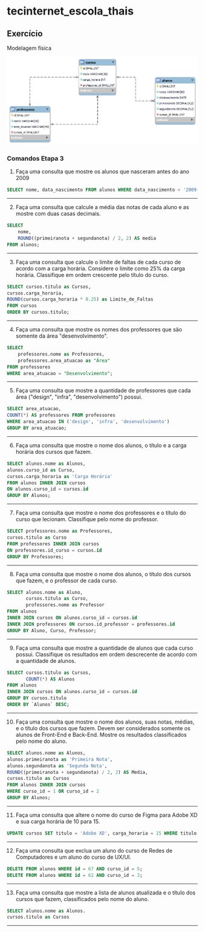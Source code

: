 # tecinternet_escola_thais

## Exercício
Modelagem física

!["Banco de dados de uma escola"](exercicio-escola.png)

### Comandos Etapa 3

1. Faça uma consulta que mostre os alunos que nasceram antes do ano 2009

```sql
SELECT nome, data_nascimento FROM alunos WHERE data_nascimento < '2009-01-01';
```
---

2. Faça uma consulta que calcule a média das notas de cada aluno e as mostre com duas casas decimais.
```sql
SELECT 
    nome, 
    ROUND((primeiranota + segundanota) / 2, 2) AS media
FROM alunos;
```
---

3. Faça uma consulta que calcule o limite de faltas de cada curso de acordo com a carga horária. Considere o limite como 25% da carga horária. Classifique em ordem crescente pelo título do curso.
```sql
SELECT cursos.titulo as Cursos, 
cursos.carga_horaria, 
ROUND(cursos.carga_horaria * 0.25) as Limite_de_Faltas 
FROM cursos 
ORDER BY cursos.titulo;
```
---

4. Faça uma consulta que mostre os nomes dos professores que são somente da área "desenvolvimento".
```sql
SELECT 
    professores.nome as Professores,
    professores.area_atuacao as "Área"
FROM professores
WHERE area_atuacao = "Desenvolvimento";
```
---

5. Faça uma consulta que mostre a quantidade de professores que cada área ("design", "infra", "desenvolvimento") possui.
```sql
SELECT area_atuacao, 
COUNT(*) AS professores FROM professores 
WHERE area_atuacao IN ('design', 'infra', 'desenvolvimento') 
GROUP BY area_atuacao;
```
---

6. Faça uma consulta que mostre o nome dos alunos, o título e a carga horária dos cursos que fazem.

```sql
SELECT alunos.nome as Alunos, 
alunos.curso_id as Curso, 
cursos.carga_horaria as 'Carga Horária' 
FROM alunos INNER JOIN cursos 
ON alunos.curso_id = cursos.id 
GROUP BY Alunos;
```
---


7. Faça uma consulta que mostre o nome dos professores e o título do curso que lecionam. Classifique pelo nome do professor.
```sql
SELECT professores.nome as Professores, 
cursos.titulo as Curso 
FROM professores INNER JOIN cursos 
ON professores.id_curso = cursos.id 
GROUP BY Professores;
```
---

8. Faça uma consulta que mostre o nome dos alunos, o título dos cursos que fazem, e o professor de cada curso.
```sql
SELECT alunos.nome as Aluno,
       cursos.titulo as Curso,
       professores.nome as Professor
FROM alunos
INNER JOIN cursos ON alunos.curso_id = cursos.id
INNER JOIN professores ON cursos.id_professor = professores.id
GROUP BY Aluno, Curso, Professor;

```
---


9. Faça uma consulta que mostre a quantidade de alunos que cada curso possui. Classifique os resultados em ordem descrecente de acordo com a quantidade de alunos.
```sql
SELECT cursos.titulo as Cursos,
       COUNT(*) AS Alunos
FROM alunos
INNER JOIN cursos ON alunos.curso_id = cursos.id
GROUP BY cursos.titulo  
ORDER BY `Alunos` DESC;
```
---


10. Faça uma consulta que mostre o nome dos alunos, suas notas, médias, e o título dos cursos que fazem. Devem ser considerados somente os alunos de Front-End e Back-End. Mostre os resultados classificados pelo nome do aluno.
```sql
SELECT alunos.nome as Alunos, 
alunos.primeiranota as 'Primeira Nota',
alunos.segundanota as 'Segunda Nota',
ROUND((primeiranota + segundanota) / 2, 2) AS Media,
cursos.titulo as Cursos
FROM alunos INNER JOIN cursos
WHERE curso_id = 1 OR curso_id = 2
GROUP BY Alunos;
```
---


11. Faça uma consulta que altere o nome do curso de Figma para Adobe XD e sua carga horária de 10 para 15.
```sql
UPDATE cursos SET titulo = 'Adobe XD', carga_horaria = 15 WHERE titulo = 'Figma';
```
---

12. Faça uma consulta que exclua um aluno do curso de Redes de Computadores e um aluno do curso de UX/UI.
```sql
DELETE FROM alunos WHERE id = 67 AND curso_id = 5;
DELETE FROM alunos WHERE id = 62 AND curso_id = 3;
```
---

13. Faça uma consulta que mostre a lista de alunos atualizada e o título dos cursos que fazem, classificados pelo nome do aluno.
```sql
SELECT alunos.nome as Alunos.
cursos.titulo as Cursos

```
---